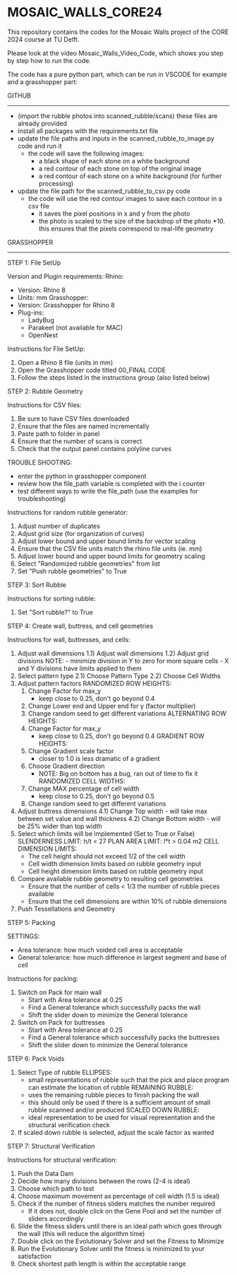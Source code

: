 # MOSAIC_WALLS_CORE24
This repository contains the codes for the Mosaic Walls project of the CORE 2024 course at TU Delft.

Please look at the video Mosaic_Walls_Video_Code, which shows you step by step how to run the code. 

The code has a pure python part, which can be run in VSCODE for example and a grasshopper part: 

GITHUB
______________
- (import the rubble photos into scanned_rubble/scans) these files are already provided
- install all packages with the requirements.txt file
- update the file paths and inputs in the scanned_rubble_to_image.py code and run it
    - the code will save the following images:
        - a black shape of each stone on a white background
        - a red contour of each stone on top of the original image
        - a red contour of each stone on a white background (for further processing)
- update the file path for the scanned_rubble_to_csv.py code
    - the code will use the red contour images to save each contour in a csv file
        - it saves the pixel positions in x and y from the photo
        - the photo is scaled to the size of the backdrop of the photo *10. this ensures that the pixels correspond to real-life geometry

GRASSHOPPER
______________
STEP 1: File SetUp

Version and Plugin requirements:
Rhino:
 - Version: Rhino 8
 - Units: mm
Grasshopper:
 - Version: Grasshopper for Rhino 8
 - Plug-ins:
    - LadyBug
    - Parakeet (not available for MAC)
    - OpenNest

Instructions for File SetUp:
1) Open a Rhino 8 file (units in mm)
2) Open the Grasshopper code titled 00_FINAL CODE
3) Follow the steps listed in the instructions group (also listed below)


STEP 2: Rubble Geometry

Instructions for CSV files:
1) Be sure to have CSV files downloaded
2) Ensure that the files are named incrementally
3) Paste path to folder in panel
4) Ensure that the number of scans is correct
5) Check that the output panel contains polyline curves

TROUBLE SHOOTING:
 - enter the python in grasshopper component
 - review how the file_path variable is completed with the i counter
 - test different ways to write the file_path (use the examples for troubleshooting)

Instructions for random rubble generator:
1) Adjust number of duplicates
2) Adjust grid size (for organization of curves)
3) Adjust lower bound and upper bound limits for vector scaling
4) Ensure that the CSV file units match the rhino file units (ie. mm)
5) Adjust lower bound and upper bound limits for geometry scaling
6) Select "Randomized rubble geometries" from list
7) Set "Push rubble geometries" to True


STEP 3: Sort Rubble

Instructions for sorting rubble:
1) Set "Sort rubble?" to True


STEP 4: Create wall, buttress, and cell geometries

Instructions for wall, buttresses, and cells:
1) Adjust wall dimensions
   1.1) Adjust wall dimensions
   1.2) Adjust grid divisions
        NOTE: 
         - minimize division in Y to zero for more square cells
         - X and Y divisions have limits applied to them
2) Select pattern type
   2.1) Choose Pattern Type
   2.2) Choose Cell Widths
3) Adjust pattern factors
   RANDOMIZED ROW HEIGHTS:
     1) Change Factor for max_y
         - keep close to 0.25, don't go beyond 0.4
     2) Change Lower end and Upper end for y (factor multiplier)
     3) Change random seed to get different variations
   ALTERNATING ROW HEIGHTS:
     1) Change Factor for max_y
         - keep close to 0.25, don't go beyond 0.4
   GRADIENT ROW HEIGHTS:
     1) Change Gradient scale factor
         - closer to 1.0 is less dramatic of a gradient
     2) Choose Gradient direction
         - NOTE: Big on bottom has a bug, ran out of time to fix it
   RANDOMIZED CELL WIDTHS:
     1) Change MAX percentage of cell width
         - keep close to 0.25, don't go beyond 0.5
     2) Change random seed to get different variations
4) Adjust buttress dimensions
   4.1) Change Top width
         - will take max between set value and wall thickness
   4.2) Change Bottom width
         - will be 25% wider than top width
5) Select which limits will be implemented (Set to True or False)
   SLENDERNESS LIMIT:
	h/t < 27
   PLAN AREA LIMIT:
	l*t > 0.04 m2
   CELL DIMENSION LIMITS:
	- The cell height should not exceed 1/2 of the cell width
	- Cell width dimension limits based on rubble geometry input
	- Cell height dimension limits based on rubble geometry input
6) Compare available rubble geometry to resulting cell geometries
   - Ensure that the number of cells < 1/3 the number of rubble pieces available
   - Ensure that the cell dimensions are within 10% of rubble dimensions
7) Push Tessellations and Geometry


STEP 5: Packing

SETTINGS:
 - Area tolerance: how much voided cell area is acceptable
 - General tolerance: how much difference in largest segment and base of cell

Instructions for packing:
1) Switch on Pack for main wall
   - Start with Area tolerance at 0.25
   - Find a General tolerance which successfully packs the wall
   - Shift the slider down to minimize the General tolerance
2) Switch on Pack for buttresses
   - Start with Area tolerance at 0.25
   - Find a General tolerance which successfully packs the buttresses
   - Shift the slider down to minimize the General tolerance


STEP 6: Pack Voids

1) Select Type of rubble
   ELLIPSES:
    - small representations of rubble such that the pick and place program can estimate the location of rubble
   REMAINING RUBBLE:
    - uses the remaining rubble pieces to finish packing the wall
    - this should only be used if there is a sufficient amount of small rubble scanned and/or produced
   SCALED DOWN RUBBLE: 
    - ideal representation to be used for visual representation and the structural verification check
2) If scaled down rubble is selected, adjust the scale factor as wanted


STEP 7: Structural Verification

Instructions for structural verification:
1) Push the Data Dam
2) Decide how many divisions between the rows (2-4 is ideal)
3) Choose which path to test
4) Choose maximum movement as percentage of cell width (1.5 is ideal)
5) Check if the number of fitness sliders matches the number required
   - If it does not, double click on the Gene Pool and set the number of sliders accordingly
6) Slide the fitness sliders until there is an ideal path which goes through the wall (this will reduce the algorithm time)
7) Double click on the Evolutionary Solver and set the Fitness to Minimize
8) Run the Evolutionary Solver until the fitness is minimized to your satisfaction
9) Check shortest path length is within the acceptable range